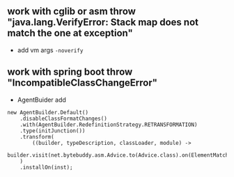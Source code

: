 ## work with cglib or asm throw "java.lang.VerifyError: Stack map does not match the one at exception"
- add vm args ```-noverify``` 
## work with spring boot throw "IncompatibleClassChangeError"
- AgentBuider add 
```
new AgentBuilder.Default()
    .disableClassFormatChanges()
    .with(AgentBuilder.RedefinitionStrategy.RETRANSFORMATION)
    .type(initJunction())
    .transform(
        ((builder, typeDescription, classLoader, module) ->
            builder.visit(net.bytebuddy.asm.Advice.to(Advice.class).on(ElementMatchers.any())))
    )
    .installOn(inst);
```
